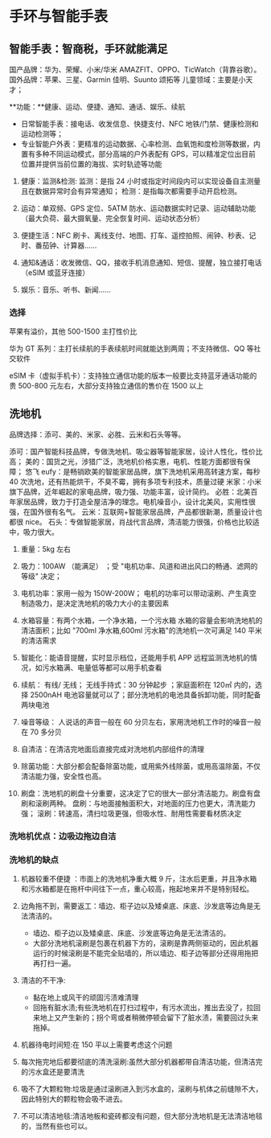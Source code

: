 # 手环与智能手表

## 智能手表：智商税，手环就能满足

国产品牌：华为、荣耀、小米/华米 AMAZFIT、OPPO、TicWatch（背靠谷歌）。
国外品牌：苹果、三星、Garmin 佳明、Suunto 颂拓等
儿童领域：主要是小天才；

**功能：**健康、运动、便捷、通知、通话、娱乐、续航

- 日常智能手表：接电话、收发信息、快捷支付、NFC 地铁/门禁、健康检测和运动检测等；
- 专业智能户外表：更精准的运动数据、心率检测、血氧饱和度检测等数据，内置有多种不同运动模式，部分高端的户外表配有 GPS，可以精准定位出目前位置并提供当前位置的海拔、实时轨迹等功能

1. 健康：监测&检测:
   监测：是指 24 小时或指定时间段内可以实现设备自主测量且在数据异常时会有异常通知；
   检测：是指每次都需要手动开启检测。

2. 运动：单双频、GPS 定位、5ATM 防水、运动数据实时记录、运动辅助功能（最大负荷、最大摄氧量、完全恢复时间、运动状态分析）

3. 便捷生活：NFC 刷卡、离线支付、地图、打车、遥控拍照、闹钟、秒表、记时、番茄钟、计算器……

4. 通知&通话：收发微信、QQ，接收手机消息通知、短信、提醒，独立接打电话（eSIM 或蓝牙连接）

5. 娱乐：音乐、听书、新闻……

### 选择

苹果有溢价，其他 500-1500 主打性价比

华为 GT 系列：主打长续航的手表续航时间就能达到两周；不支持微信、QQ 等社交软件

eSIM 卡（虚拟手机卡）：支持独立通信功能的版本一般要比支持蓝牙通话功能的贵 500-800 元左右，大部分支持独立通信的售价在 1500 以上

## 洗地机

品牌选择：添可、美的、米家、必胜、云米和石头等等。

添可：国产智能科技品牌，专做洗地机、吸尘器等智能家居，设计人性化，性价比高；
美的：国货之光，涉猎广泛，洗地机价格实惠，电机、性能方面都很有保障；
悠飞 eufy：是畅销欧美的智能家居品牌，旗下洗地机采用高转速方案，每秒 40 次洗地，还有热能烘干，不臭不霉，拥有多项专利技术，质量过硬
米家：小米旗下品牌，近年崛起的家电品牌，吸力强、功能丰富，设计简约。
必胜：北美百年家居品牌，致力于打造全屋洁净的理念。电机噪音小，设计北美风，实用性很强，在国外很有名气。
云米：互联网+智能家居品牌，产品都很新潮，质量设计也都很 nice。
石头：专做智能家居，肖战代言品牌，清洁能力很强，价格也比较适中，吸力很大。

1. 重量：5kg 左右
2. 吸力：100AW （能满足） ；受 "电机功率、风道和进出风口的畅通、滤网的等级" 决定；
3. 电机功率：家用一般为 150W-200W；
   电机的功率可以带动滚刷、产生真空制造吸力，是决定洗地机的吸力大小的主要因素

4. 水箱容量：有两个水箱，一个净水箱，一个污水箱
   水箱的容量会影响洗地机的清洁面积；比如 "700ml 净水箱,600ml 污水箱"的洗地机一次可满足 140 平米的清洁需求
5. 智能化：能语音提醒，实时显示档位，还能用手机 APP 远程监测洗地机的情况，如污水箱满、电量低等都可以用手机查看
6. 续航： 有线/ 无线；
   无线手持式：30 分钟起步 ；家庭面积在 120㎡ 内的，选择 2500nAH 电池容量就可以了；部分洗地机的电池具备拆卸功能，同时配备两块电池
7. 噪音等级：
   人说话的声音一般在 60 分贝左右，家用洗地机工作时的噪音一般在 70 多分贝
8. 自清洁：在清洁完地面后直接完成对洗地机内部组件的清理
9. 除菌功能：大部分都会配备除菌功能，或用紫外线除菌，或用高温除菌，不仅清洁能力强，安全性也高。
10. 刷盘：洗地机的刷盘十分重要，这决定了它的很大一部分清洁能力。刷盘有盘刷和滚刷两种。
    盘刷：与地面接触面积大，对地面的压力也更大，清洗能力强；
    滚刷：转速高，清扫垃圾更强，但吸水性、耐用性需要看材质决定

### 洗地机优点：边吸边拖边自洁

### 洗地机的缺点

1. 机器较重不便捷 ：市面上的洗地机净重大概 9 斤，注水后更重，并且净水箱和污水箱都是在拖杆中间往下一点，重心较高，拖起地来并不是特别轻松。
2. 边角拖不到，需要返工：墙边、柜子边以及矮桌底、床底、沙发底等边角是无法清洁的。

   - 墙边、柜子边以及矮桌底、床底、沙发底等边角是无法清洁的。
   - 大部分洗地机滚刷是包裹在机器下方的，滚刷是靠两侧驱动的，因此机器运行的时候滚刷是不能完全贴墙的，所以墙边、柜子边等部分还得用拖把再打扫一遍。

3. 清洁的不干净:
   - 黏在地上或风干的顽固污渍难清理
   - 回拖有脏水渍;有些洗地机在打扫过程中，有污水流出，推出去没了，拉回来地上又产生新的；拐个弯或者稍微停顿会留下了脏水渍，需要回过头来拖掉。
4. 机器待电时间短:在 150 平以上需要考虑这个问题
5. 每次拖完地后都要彻底的清洗滚刷:虽然大部分机器都带自清洁功能，但清洁完的污水盒还是要清洗
6. 吸不了大颗粒物:垃圾是通过滚刷进入到污水盒的，滚刷与机体之前缝隙不大，因此特别大的颗粒物会吸不进去。
7. 不可以清洁地毯:清洁地板和瓷砖都没有问题，但大部分洗地机是无法清洁地毯的，当然有些也可以。
